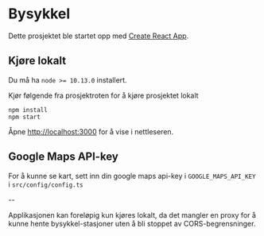 # Bysykkel

Dette prosjektet ble startet opp med [Create React App](https://github.com/facebook/create-react-app).

## Kjøre lokalt

Du må ha `node >= 10.13.0` installert. 

Kjør følgende fra prosjektroten for å kjøre prosjektet lokalt

```
npm install
npm start
```

Åpne [http://localhost:3000](http://localhost:3000) for å vise i nettleseren.

## Google Maps API-key

For å kunne se kart, sett inn din google maps api-key i `GOOGLE_MAPS_API_KEY` i `src/config/config.ts`

--

Applikasjonen kan foreløpig kun kjøres lokalt, da det mangler en proxy for å kunne hente bysykkel-stasjoner uten å bli stoppet av CORS-begrensninger.
